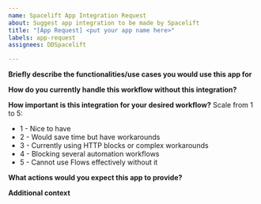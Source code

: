```yaml
---
name: Spacelift App Integration Request
about: Suggest app integration to be made by Spacelift
title: "[App Request] <put your app name here>"
labels: app-request
assignees: DDSpacelift

---
```


**Briefly describe the functionalities/use cases you would use this app for**
<!-- Examples: Send notifications to teams, manage incident response workflows, sync data between services, etc. -->

**How do you currently handle this workflow without this integration?**
<!-- Are you using HTTP blocks, custom scripts, or manual processes? -->

**How important is this integration for your desired workflow?**
Scale from 1 to 5:
- 1 - Nice to have
- 2 - Would save time but have workarounds
- 3 - Currently using HTTP blocks or complex workarounds
- 4 - Blocking several automation workflows
- 5 - Cannot use Flows effectively without it

**What actions would you expect this app to provide?**
<!-- Examples: Send Message, Create Issue, Upload File, Query Database, etc. -->

**Additional context**
<!-- Add any other context, screenshots, or examples about the integration request here -->
